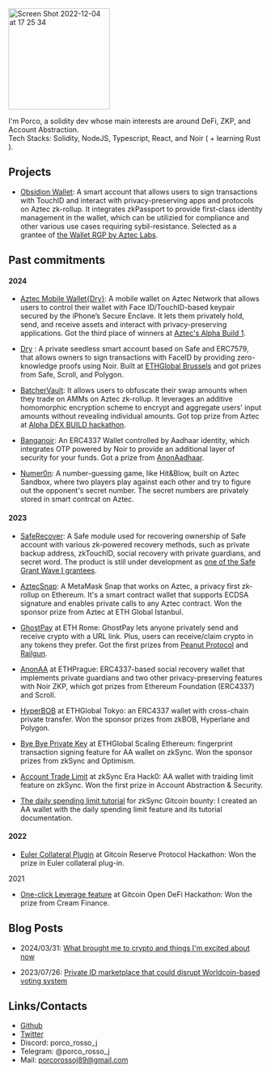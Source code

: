 <img width="200" alt="Screen Shot 2022-12-04 at 17 25 34" src="https://user-images.githubusercontent.com/88586592/233834908-dea251cc-72a9-4cb4-a984-3eb03d160629.png">

I'm Porco, a solidity dev whose main interests are around DeFi, ZKP, and Account Abstraction.  
Tech Stacks: Solidity, NodeJS, Typescript, React, and Noir ( + learning Rust ).

## Projects

- [Obsidion Wallet](https://obsidion.xyz/): A smart account that allows users to sign transactions with TouchID and interact with privacy-preserving apps and protocols on Aztec zk-rollup. It integrates zkPassport to provide first-class identity management in the wallet, which can be utilizied for compliance and other various use cases requiring sybil-resistance. Selected as a grantee of [the Wallet RGP by Aztec Labs](https://forum.aztec.network/t/request-for-grant-proposals-wallets/6136). 

## Past commitments

#### 2024

- [Aztec Mobile Wallet{Dry}](https://github.com/porco-rosso-j/aztec-mobile-wallet-dry): A mobile wallet on Aztec Network that allows users to control their wallet with Face ID/TouchID-based keypair secured by the iPhone’s Secure Enclave. It lets them privately hold, send, and receive assets and interact with privacy-preserving applications. Got the third place of winners at [Aztec's Alpha Build 1](https://aztec.network/blog/shaping-the-future-of-payments-meet-the-winners-of-alpha-build-one).

- [Dry](https://ethglobal.com/showcase/dry-2gcc3) : A private seedless smart account based on Safe and ERC7579, that allows owners to sign transactions with FaceID by providing zero-knowledge proofs using Noir. Built at [ETHGlobal Brussels](https://ethglobal.com/events/brussels) and got prizes from Safe, Scroll, and Polygon.

- [BatcherVault](https://github.com/porco-rosso-j/aztec-dex-build): It allows users to obfuscate their swap amounts when they trade on AMMs on Aztec zk-rollup. It leverages an additive homomorphic encryption scheme to encrypt and aggregate users' input amounts without revealing individual amounts. Got top prize from Aztec at [Alpha DEX BUILD hackathon](https://collective.flashbots.net/t/privacy-focussed-dexs-and-building-it-on-aztec/3225). 

- [Banganoir](https://ethglobal.com/showcase/banganoir-sozqd): An ERC4337 Wallet controlled by Aadhaar identity, which integrates OTP powered by Noir to provide an additional layer of security for your funds. Got a prize from [AnonAadhaar](https://pse.dev/en/projects/anon-aadhaar).

- [Numer0n](https://github.com/porco-rosso-j/aztec-numer0n): A number-guessing game, like Hit&Blow, built on Aztec Sandbox, where two players play against each other and try to figure out the opponent's secret number. The secret numbers are privately stored in smart contrcat on Aztec.

#### 2023

- [SafeRecover](https://github.com/porco-rosso-j/safe-recovery-noir): A Safe module used for recovering ownership of Safe account with various zk-powered recovery methods, such as private backup address, zkTouchID, social recovery with private guardians, and secret word. The product is still under development as [one of the Safe Grant Wave I grantees](https://safe.mirror.xyz/dM9OXAQe_700TbCMqyi7K2facdaLYvfCh3Th1jCb7hg).

- [AztecSnap](https://github.com/porco-rosso-j/aztec-snap): A MetaMask Snap that works on Aztec, a privacy first zk-rollup on Ethereum. It's a smart contract wallet that supports ECDSA signature and enables private calls to any Aztec contract. Won the sponsor prize from Aztec at ETH Global Istanbul.

- [GhostPay](https://github.com/porco-rosso-j/eth-rome-2023) at ETH Rome: GhostPay lets anyone privately send and receive crypto with a URL link. Plus, users can receive/claim crypto in any tokens they prefer. Got the first prizes from [Peanut Protocol](https://peanut.to/) and [Railgun](https://www.railgun.org/).

- [AnonAA](https://github.com/porco-rosso-j/zk-ecdsAA) at ETHPrague: ERC4337-based social recovery wallet that implements private guardians and two other privacy-preserving features with Noir ZKP, which got prizes from Ethereum Foundation (ERC4337) and Scroll.

- [HyperBOB](https://ethglobal.com/showcase/hyperbob-fz6rz) at ETHGlobal Tokyo: an ERC4337 wallet with cross-chain private transfer. Won the sponsor prizes from zkBOB, Hyperlane and Polygon.

- [Bye Bye Private Key](https://ethglobal.com/showcase/bye-bye-private-key-wm3aa) at ETHGlobal Scaling Ethereum: fingerprint transaction signing feature for AA wallet on zkSync. Won the sponsor prizes from zkSync and Optimism.

- [Account Trade Limit](https://app.buidlbox.io/projects/nongaswap) at zkSync Era Hack0: AA wallet with traiding limit feature on zkSync. Won the first prize in Account Abstraction & Security.

- [The daily spending limit tutorial](https://era.zksync.io/docs/dev/tutorials/aa-daily-spend-limit.html) for zkSync Gitcoin bounty: I created an AA wallet with the daily spending limit feature and its tutorial documentation.

#### 2022

- [Euler Collateral Plugin](https://bounties.gitcoin.co/hackathon/reserve-launch/projects/17467/euler-collateral-plugin) at Gitcoin Reserve Protocol Hackathon: Won the prize in Euler collateral plug-in.

2021

- [One-click Leverage feature](https://github.com/OneClickLeverage/Cream-Leverage-Contract) at Gitcoin Open DeFi Hackathon: Won the prize from Cream Finance.

## Blog Posts

- 2024/03/31: [What brought me to crypto and things I'm excited about now](https://mirror.xyz/porco-rosso.eth/ghsq7-AiY_mMJ-tVnWMDMKAc3nByeyfNIHhhOFfUUyQ)

- 2023/07/26: [Private ID marketplace that could disrupt Worldcoin-based voting system](https://mirror.xyz/0x80151bf49E99Ea094C15dF208281C096f02E737C/WHu7CmIBQ7uI9ntNvU4qw56bL5KS4f25WCsjrXkiUNo)

## Links/Contacts

- [Github](https://github.com/porco-rosso-j)
- [Twitter](https://twitter.com/porco_rosso_j)
- Discord: porco_rosso_j
- Telegram: @porco_rosso_j
- Mail: porcorossoj89@gmail.com


